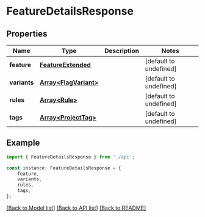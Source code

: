 # FeatureDetailsResponse


## Properties

Name | Type | Description | Notes
------------ | ------------- | ------------- | -------------
**feature** | [**FeatureExtended**](FeatureExtended.md) |  | [default to undefined]
**variants** | [**Array&lt;FlagVariant&gt;**](FlagVariant.md) |  | [default to undefined]
**rules** | [**Array&lt;Rule&gt;**](Rule.md) |  | [default to undefined]
**tags** | [**Array&lt;ProjectTag&gt;**](ProjectTag.md) |  | [default to undefined]

## Example

```typescript
import { FeatureDetailsResponse } from './api';

const instance: FeatureDetailsResponse = {
    feature,
    variants,
    rules,
    tags,
};
```

[[Back to Model list]](../README.md#documentation-for-models) [[Back to API list]](../README.md#documentation-for-api-endpoints) [[Back to README]](../README.md)
